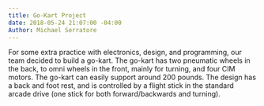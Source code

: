 ```yaml
---
title: Go-Kart Project
date: 2018-05-24 21:07:00 -04:00
Author: Michael Serratore
---
```


For some extra practice with electronics, design, and programming, our team decided to build a go-kart. The go-kart has two pneumatic wheels in the back, to omni wheels in the front, mainly for turning, and four CIM motors. The go-kart can easily support around 200 pounds. The design has a back and foot rest, and is controlled by a flight stick in the standard arcade drive (one stick for both forward/backwards and turning).